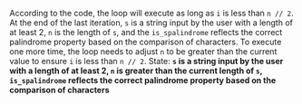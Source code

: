 According to the code, the loop will execute as long as `i` is less than `n // 2`. At the end of the last iteration, `s` is a string input by the user with a length of at least 2, `n` is the length of `s`, and the `is_spalindrome` reflects the correct palindrome property based on the comparison of characters. To execute one more time, the loop needs to adjust `n` to be greater than the current value to ensure `i` is less than `n // 2`.
State: **`s` is a string input by the user with a length of at least 2, `n` is greater than the current length of `s`, `is_spalindrome` reflects the correct palindrome property based on the comparison of characters**